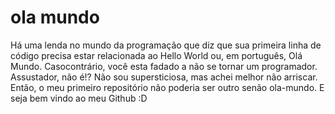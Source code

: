 # ola mundo
 Há uma lenda no mundo da programação que diz que sua primeira linha de código precisa estar relacionada ao Hello World ou, em português, Olá Mundo. Casocontrário, você esta fadado a não se tornar um programador. Assustador, não é!? Não sou supersticiosa, mas achei melhor não arriscar. Então, o meu primeiro repositório não poderia ser outro senão ola-mundo. E seja bem vindo ao meu Github :D
